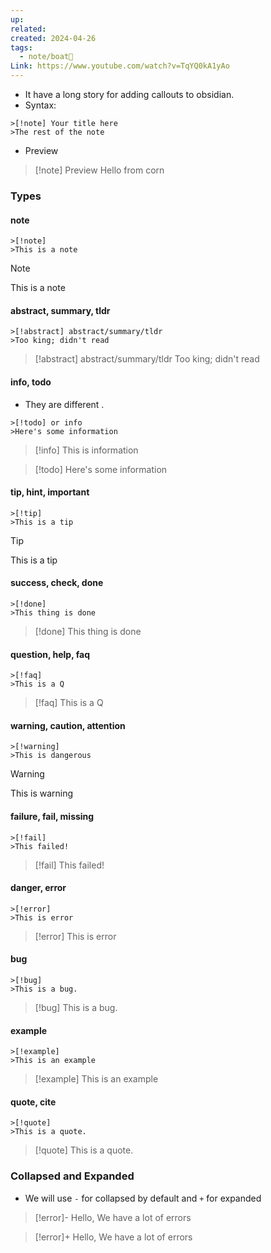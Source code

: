 ```yaml
---
up: 
related: 
created: 2024-04-26
tags:
  - note/boat🚤
Link: https://www.youtube.com/watch?v=TqYQ0kA1yAo
---
```

- It have a long story for adding callouts to obsidian.
- Syntax:
```plain
>[!note] Your title here
>The rest of the note
```
- Preview
>[!note] Preview
>Hello from corn
### Types
#### note
```plain
>[!note]
>This is a note
```
>[!note]
>This is a note
#### abstract, summary, tldr
```plain
>[!abstract] abstract/summary/tldr
>Too king; didn't read
```
>[!abstract] abstract/summary/tldr
>Too king; didn't read
#### info, todo
- They are different .
```plain
>[!todo] or info
>Here's some information
```
>[!info]
>This is information

>[!todo]
>Here's some information
#### tip, hint, important
```plain
>[!tip]
>This is a tip
```
>[!tip]
>This is a tip
#### success, check, done
```plain
>[!done]
>This thing is done
```
>[!done]
>This thing is done
#### question, help, faq
```plain
>[!faq]
>This is a Q
```
>[!faq]
>This is a Q
#### warning, caution, attention
```plain
>[!warning]
>This is dangerous
```
>[!warning]
>This is warning
#### failure, fail, missing
```plain
>[!fail]
>This failed!
```
>[!fail]
>This failed!
#### danger, error
```plain
>[!error]
>This is error
```
>[!error]
>This is error
#### bug
```plain
>[!bug]
>This is a bug.
```
>[!bug]
>This is a bug.

#### example
```plain
>[!example]
>This is an example
```
>[!example]
>This is an example

#### quote, cite
```plain
>[!quote]
>This is a quote.
```
>[!quote]
>This is a quote.


### Collapsed and Expanded
- We will use `-` for collapsed by default and `+`  for expanded
>[!error]-
>Hello, We have a lot of errors

>[!error]+
>Hello, We have a lot of errors

